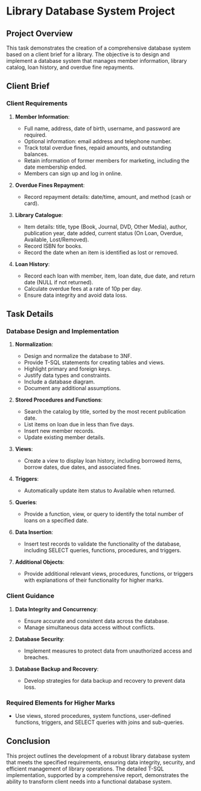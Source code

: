 # Library Database System Project

## Project Overview

This task demonstrates the creation of a comprehensive database system based on a client brief for a library. The objective is to design and implement a database system that manages member information, library catalog, loan history, and overdue fine repayments.

## Client Brief

### Client Requirements

1. **Member Information**:
   - Full name, address, date of birth, username, and password are required.
   - Optional information: email address and telephone number.
   - Track total overdue fines, repaid amounts, and outstanding balances.
   - Retain information of former members for marketing, including the date membership ended.
   - Members can sign up and log in online.

2. **Overdue Fines Repayment**:
   - Record repayment details: date/time, amount, and method (cash or card).

3. **Library Catalogue**:
   - Item details: title, type (Book, Journal, DVD, Other Media), author, publication year, date added, current status (On Loan, Overdue, Available, Lost/Removed).
   - Record ISBN for books.
   - Record the date when an item is identified as lost or removed.

4. **Loan History**:
   - Record each loan with member, item, loan date, due date, and return date (NULL if not returned).
   - Calculate overdue fees at a rate of 10p per day.
   - Ensure data integrity and avoid data loss.

## Task Details

### Database Design and Implementation

1. **Normalization**:
   - Design and normalize the database to 3NF.
   - Provide T-SQL statements for creating tables and views.
   - Highlight primary and foreign keys.
   - Justify data types and constraints.
   - Include a database diagram.
   - Document any additional assumptions.

2. **Stored Procedures and Functions**:
   - Search the catalog by title, sorted by the most recent publication date.
   - List items on loan due in less than five days.
   - Insert new member records.
   - Update existing member details.

3. **Views**:
   - Create a view to display loan history, including borrowed items, borrow dates, due dates, and associated fines.

4. **Triggers**:
   - Automatically update item status to Available when returned.

5. **Queries**:
   - Provide a function, view, or query to identify the total number of loans on a specified date.

6. **Data Insertion**:
   - Insert test records to validate the functionality of the database, including SELECT queries, functions, procedures, and triggers.

7. **Additional Objects**:
   - Provide additional relevant views, procedures, functions, or triggers with explanations of their functionality for higher marks.

### Client Guidance

1. **Data Integrity and Concurrency**:
   - Ensure accurate and consistent data across the database.
   - Manage simultaneous data access without conflicts.

2. **Database Security**:
   - Implement measures to protect data from unauthorized access and breaches.

3. **Database Backup and Recovery**:
   - Develop strategies for data backup and recovery to prevent data loss.

### Required Elements for Higher Marks

- Use views, stored procedures, system functions, user-defined functions, triggers, and SELECT queries with joins and sub-queries.

## Conclusion

This project outlines the development of a robust library database system that meets the specified requirements, ensuring data integrity, security, and efficient management of library operations. The detailed T-SQL implementation, supported by a comprehensive report, demonstrates the ability to transform client needs into a functional database system.
